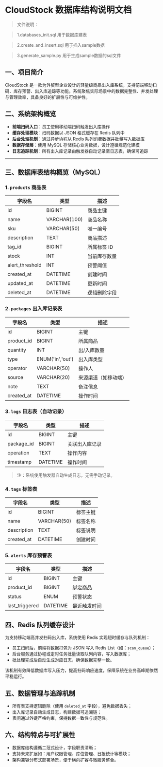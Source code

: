 # CloudStock 数据库结构说明文档

> 文件说明：

> 1.databases_init.sql 用于数据库建表

> 2.create_and_insert.sql 用于插入sample数据

> 3.generate_sample.py 用于生成sample数据的sql文件

## 一、项目简介

CloudStock 是一款为外贸型企业设计的轻量级商品出入库系统，支持前端移动扫码、库存预警、出入库追踪等功能。系统聚焦实际场景中的数据完整性、并发处理与管理效率，具备良好的扩展性与可维护性。

## 二、系统架构概览

- **前端扫码入口**：员工使用移动端扫码触发出入库操作  
- **缓存处理模块**：扫码数据以 JSON 格式缓存在 Redis 队列中  
- **后台处理机制**：通过异步协程从 Redis 队列消费数据并批量写入数据库  
- **数据存储层**：使用 MySQL 存储核心业务数据，设计遵循规范化建模  
- **日志追踪机制**：所有出入库记录由触发器自动记录至日志表，确保可追踪

---

## 三、数据库表结构概览（MySQL）

### 1. `products` 商品表

| 字段名         | 类型          | 描述           |
|----------------|---------------|----------------|
| id             | BIGINT        | 商品主键       |
| name           | VARCHAR(100)  | 商品名称       |
| sku            | VARCHAR(50)   | 唯一编号       |
| description    | TEXT          | 商品描述       |
| tag_id         | BIGINT        | 所属标签 ID    |
| stock          | INT           | 当前库存数量   |
| alert_threshold| INT           | 预警阈值       |
| created_at     | DATETIME      | 创建时间       |
| updated_at     | DATETIME      | 更新时间       |
| deleted_at     | DATETIME      | 逻辑删除字段   |

### 2. `packages` 出入库记录表

| 字段名     | 类型           | 描述             |
|------------|----------------|------------------|
| id         | BIGINT         | 主键             |
| product_id | BIGINT         | 所属商品         |
| quantity   | INT            | 出/入库数量      |
| type       | ENUM('in','out')| 出入库类型      |
| operator   | VARCHAR(50)    | 操作人           |
| source     | VARCHAR(20)    | 来源渠道（如移动端） |
| note       | TEXT           | 备注信息         |
| created_at | DATETIME       | 操作时间         |

### 3. `logs` 日志表（自动记录）

| 字段名     | 类型       | 描述           |
|------------|------------|----------------|
| id         | BIGINT     | 主键           |
| package_id | BIGINT     | 关联出入库记录 |
| operation  | TEXT       | 操作内容       |
| timestamp  | DATETIME   | 操作时间       |

> 注：系统使用触发器自动生成日志，无需手动记录。

### 4. `tags` 标签表

| 字段名     | 类型         | 描述       |
|------------|--------------|------------|
| id         | BIGINT       | 标签主键   |
| name       | VARCHAR(50)  | 标签名称   |
| description| TEXT         | 标签说明   |
| created_at | DATETIME     | 创建时间   |

### 5. `alerts` 库存预警表

| 字段名        | 类型             | 描述           |
|---------------|------------------|----------------|
| id            | BIGINT           | 主键           |
| product_id    | BIGINT           | 绑定商品       |
| status        | ENUM             | 预警状态       |
| last_triggered| DATETIME         | 最近触发时间   |

## 四、Redis 队列缓存设计

为支持移动端高并发扫码出入库，系统使用 Redis 实现短时缓存与队列机制：

- 员工扫码后，前端将数据打包为 JSON 写入 Redis List（如：`scan_queue`）；
- 后台服务通过协程或定时任务批量读取队列内容，写入数据库；
- 批处理完成后自动生成对应日志，确保数据完整一致。

该机制有效降低数据库写入压力，提高扫码响应速度，保障系统在业务高峰期依然平稳运行。

## 五、数据管理与追踪机制

- 所有表支持逻辑删除（使用 `deleted_at` 字段），避免数据丢失；
- 出入库记录自动生成日志，构建数据可追溯链；
- 表间通过外键严格约束，保持数据一致性与规范性。

## 六、结构特点与可扩展性

- 数据库结构遵循二范式设计，字段职责清晰；
- 支持未来扩展如：用户权限管理、库位管理、日报统计等模块；
- 架构兼容分布式部署场景，便于横向扩容与微服务整合。

